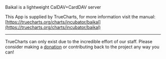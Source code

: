 Baikal is a lightweight CalDAV+CardDAV server

This App is supplied by TrueCharts, for more information visit the manual: [https://truecharts.org/charts/incubator/baikal](https://truecharts.org/charts/incubator/baikal)

---

TrueCharts can only exist due to the incredible effort of our staff.
Please consider making a [donation](https://truecharts.org/sponsor) or contributing back to the project any way you can!
